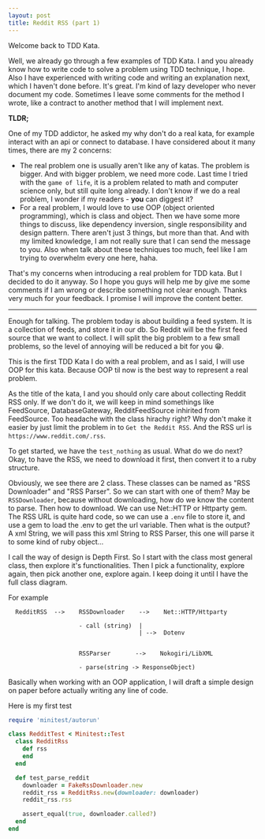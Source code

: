 ```yaml
---
layout: post
title: Reddit RSS (part 1)
---
```


Welcome back to TDD Kata.

Well, we already go through a few examples of TDD Kata. I and you already know how to write code to solve a problem using TDD
technique, I hope. Also I have experienced with writing code and writing an explanation next, which I haven't done
before. It's great. I'm kind of lazy developer who never document my code. Sometimes I leave some comments for the method
I wrote, like a contract to another method that I will implement next.

**TLDR;**

One of my TDD addictor, he asked my why don't do a real kata, for example interact with an api or connect to database.
I have considered about it many times, there are my 2 concerns:

- The real problem one is usually aren't like any of katas. The problem is bigger. And with bigger problem, we need more code.
Last time I tried with the `game of life`, it is a problem related to math and computer science only, but still quite long
already. I don't know if we do a real problem, I wonder if my readers - **you** can diggest it?
- For a real problem, I would love to use OOP (object oriented programming), which is class and object. Then we have some more
things to discuss, like dependency inversion, single responsibility and design pattern. There aren't just 3 things, but more
than that. And with my limited knowledge, I am not really sure that I can send the message to you. Also when talk about these
techniques too much, feel like I am trying to overwhelm every one here, haha.

That's my concerns when introducing a real problem for TDD kata. But I decided to do it anyway. So I hope you guys will help me
by give me some comments if I am wrong or describe something not clear enough. Thanks very much for your feedback. I promise I
will improve the content better.

---

Enough for talking. The problem today is about building a feed system. It is a collection of feeds, and store it in our db.
So Reddit will be the first feed source that we want to collect. I will split the big problem to a few small problems, so
the level of annoying will be reduced a bit for you :grin:.

This is the first TDD Kata I do with a real problem, and as I said, I will use OOP for this kata. Because OOP til now is the
best way to represent a real problem.

As the title of the kata, I and you should only care about collecting Reddit RSS only. If we don't do it, we will keep in
mind somethings like FeedSource, DatabaseGateway, RedditFeedSource inhirited from FeedSource. Too headache with the
class hirachy right? Why don't make it easier by just limit the problem in to `Get the Reddit RSS`.
And the RSS url is `https://www.reddit.com/.rss`.


To get started, we have the `test_nothing` as usual. What do we do next?
Okay, to have the RSS, we need to download it first, then convert it to a ruby structure.

Obviously, we see there are 2 class. These classes can be named as "RSS Downloader" and "RSS Parser".
So we can start with one of them? May be `RSSDownloader`, because without downloading, how do we know the content to parse.
Then how to download. We can use Net::HTTP or Httparty gem. The RSS URL is quite hard code, so we can use a `.env` file to
store it, and use a gem to load the .env to get the url variable. Then what is the output? A xml String, we will pass this xml
String to RSS Parser, this one will parse it to some kind of ruby object...

I call the way of design is Depth First. So I start with the class most general class, then explore it's functionalities.
Then I pick a functionality, explore again, then pick another one, explore again. I keep doing it until I have the full class
diagram.

For example

```
  RedditRSS  -->    RSSDownloader    -->    Net::HTTP/Httparty

                    - call (string)  |
                                     | -->  Dotenv


                    RSSParser       -->    Nokogiri/LibXML

                    - parse(string -> ResponseObject)

```

Basically when working with an OOP application, I will draft a simple design on paper before actually writing any line of code.

Here is my first test

```ruby
require 'minitest/autorun'

class RedditTest < Minitest::Test
  class RedditRss
    def rss
    end
  end

  def test_parse_reddit
    downloader = FakeRssDownloader.new
    reddit_rss = RedditRss.new(downloader: downloader)
    reddit_rss.rss

    assert_equal(true, downloader.called?)
  end
end
```

